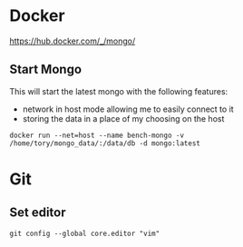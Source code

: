 # Docker
https://hub.docker.com/_/mongo/

## Start Mongo

This will start the latest mongo with the following features:

* network in host mode allowing me to easily connect to it
* storing the data in a place of my choosing on the host

```
docker run --net=host --name bench-mongo -v /home/tory/mongo_data/:/data/db -d mongo:latest
```

# Git
## Set editor
```
git config --global core.editor "vim"
```
